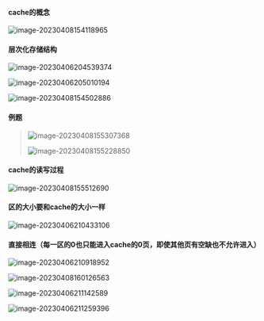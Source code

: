 #### cache的概念

![image-20230408154118965](https://self-1314056054.cos.ap-guangzhou.myqcloud.com/typroaNote/image-20230408154118965.png)

#### 层次化存储结构

![image-20230406204539374](https://self-1314056054.cos.ap-guangzhou.myqcloud.com/typroaNote/image-20230406204539374.png)

![image-20230406205010194](https://self-1314056054.cos.ap-guangzhou.myqcloud.com/typroaNote/image-20230406205010194.png) 

![image-20230408154502886](https://self-1314056054.cos.ap-guangzhou.myqcloud.com/typroaNote/image-20230408154502886.png)



#### 例题

> ![image-20230408155307368](https://self-1314056054.cos.ap-guangzhou.myqcloud.com/typroaNote/image-20230408155307368.png)
>
> ![image-20230408155228850](https://self-1314056054.cos.ap-guangzhou.myqcloud.com/typroaNote/image-20230408155228850.png)



#### cache的读写过程

![image-20230408155512690](https://self-1314056054.cos.ap-guangzhou.myqcloud.com/typroaNote/image-20230408155512690.png)



#### 区的大小要和cache的大小一样

![image-20230406210433106](https://self-1314056054.cos.ap-guangzhou.myqcloud.com/typroaNote/image-20230406210433106.png)



#### 直接相连（每一区的0也只能进入cache的0页，即使其他页有空缺也不允许进入）

![image-20230406210918952](https://self-1314056054.cos.ap-guangzhou.myqcloud.com/typroaNote/image-20230406210918952.png)

![image-20230408160126563](https://self-1314056054.cos.ap-guangzhou.myqcloud.com/typroaNote/image-20230408160126563.png)





![image-20230406211142589](https://self-1314056054.cos.ap-guangzhou.myqcloud.com/typroaNote/image-20230406211142589.png)





![image-20230406211259396](https://self-1314056054.cos.ap-guangzhou.myqcloud.com/typroaNote/image-20230406211259396.png)

